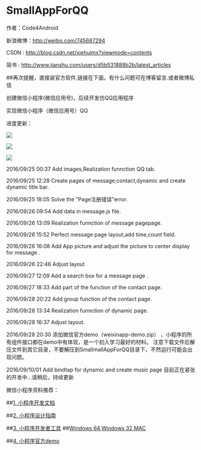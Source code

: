 # SmallAppForQQ

   作者：Code4Android
   
   新浪微博：http://weibo.com/745687294
   
   CSDN  :    http://blog.csdn.net/xiehuimx?viewmode=contents
   
   简书   :   http://www.jianshu.com/users/d5b531888b2b/latest_articles


##再次提醒，直接装官方软件,链接在下面。有什么问题可在博客留言.或者微博私信

   

创建微信小程序(微信应用号)，后续开发仿QQ应用程序

实现微信小程序（微信应用号）QQ 

进度更新：

![](https://github.com/xiehui999/SmallAppForQQ/blob/master/images/demo/qq.png)

![](https://github.com/xiehui999/SmallAppForQQ/blob/master/images/demo/contact.png)

![](https://github.com/xiehui999/SmallAppForQQ/blob/master/images/demo/dynamic.png)

2016/09/25 00:37  Add images,Realization funnction QQ tab.

2016/09/25 12:28  Create pages of message,contact,dynamic and  create dynamic title bar.

2016/09/25 18:05  Solve the "Page注册错误"error.

2016/09/26 09:54  Add data in message.js file.

2016/09/26 13:09  Realization funnction of message pagepage.

2016/09/26 15:52  Perfect message page layout,add time,count field.

2016/09/26 16:08  Add App picture and adjust the picture to center display for message .

2016/09/26 22:46  Adjust layout

2016/09/27 12:09  Add a search box for a message page .

2016/09/27 18:33  Add part of the function of the contact page.

2016/09/28 20:22 Add group function of the contact page.

2016/09/28 13:34 Realization funnction of dynamic page.

2016/09/28 16:37 Adjust layout.

2016/09/28 20:30 添加微信官方demo（weixinapp-demo.zip） ，小程序的所有组件接口都在demo中有体现，是一个初入学习最好的材料。
                 注意下载文件后解压文件到其它目录，不要解压到SmallmallAppForQQ目录下，不然运行可能会出现问题。

2016/09/10/01  Add  bindtap for dynamic and create music page
目前正在紧张的开发中...请稍后，持续更新



微信小程序资料推荐：

##[1. 小程序开发文档](https://mp.weixin.qq.com/debug/wxadoc/dev/index.html)

##[2. 小程序设计指南](https://mp.weixin.qq.com/debug/wxadoc/design/index.html)

##[3. 小程序开发者工具](https://mp.weixin.qq.com/debug/wxadoc/dev/index.html)
##[Windows 64](https://servicewechat.com/wxa-dev-logic/download_redirect?type=x64&amp;from=mpwiki&amp;t=1474887501301),[Windows 32](https://servicewechat.com/wxa-dev-logic/download_redirect?type=ia32&amp;from=mpwiki&amp;t=1474887501301),[MAC](https://servicewechat.com/wxa-dev-logic/download_redirect?type=darwin&amp;from=mpwiki&amp;t=1474887501301)

##[4. 小程序官方demo](https://github.com/xiehui999/SmallAppForQQ/blob/master/weixinapp-demo.zip)
